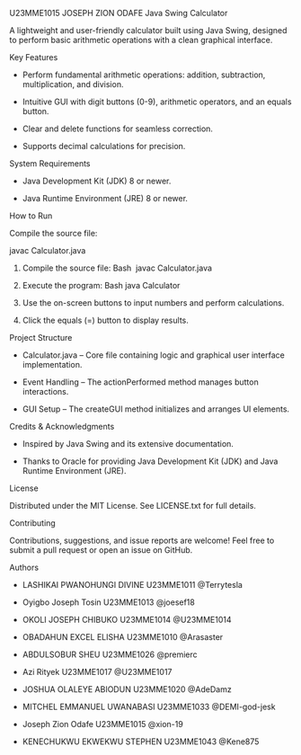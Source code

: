 U23MME1015 JOSEPH ZION ODAFE
Java Swing Calculator

A lightweight and user-friendly calculator built using Java Swing, designed to perform basic arithmetic operations with a clean graphical interface.

Key Features

* Perform fundamental arithmetic operations: addition, subtraction, multiplication, and division.

* Intuitive GUI with digit buttons (0-9), arithmetic operators, and an equals button.

* Clear and delete functions for seamless correction.

* Supports decimal calculations for precision.

System Requirements

* Java Development Kit (JDK) 8 or newer.

* Java Runtime Environment (JRE) 8 or newer.

How to Run

Compile the source file:

javac Calculator.java

1. Compile the source file: Bash  javac Calculator.java

2. Execute the program: Bash java Calculator

3. Use the on-screen buttons to input numbers and perform calculations.

4. Click the equals (=) button to display results.

Project Structure

* Calculator.java – Core file containing logic and graphical user interface implementation.

* Event Handling – The actionPerformed method manages button interactions.

* GUI Setup – The createGUI method initializes and arranges UI elements.

Credits & Acknowledgments

* Inspired by Java Swing and its extensive documentation.

* Thanks to Oracle for providing Java Development Kit (JDK) and Java Runtime Environment (JRE).

License

Distributed under the MIT License. See LICENSE.txt for full details.

Contributing

Contributions, suggestions, and issue reports are welcome! Feel free to submit a pull request or open an issue on GitHub.

Authors

* LASHIKAI PWANOHUNGI DIVINE U23MME1011 @Terrytesla

* Oyigbo Joseph Tosin U23MME1013 @joesef18

* OKOLI JOSEPH CHIBUKO U23MME1014 @U23MME1014

* OBADAHUN EXCEL ELISHA U23MME1010 @Arasaster

* ABDULSOBUR SHEU U23MME1026 @premierc

* Azi Rityek U23MME1017 @U23MME1017

* JOSHUA OLALEYE ABIODUN U23MME1020 @AdeDamz

* MITCHEL EMMANUEL UWANABASI U23MME1033 @DEMI-god-jesk

* Joseph Zion Odafe U23MME1015 @xion-19

* KENECHUKWU EKWEKWU STEPHEN U23MME1043 @Kene875

